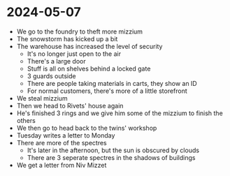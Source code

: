 # 2024-05-07

- We go to the foundry to theft more mizzium
- The snowstorm has kicked up a bit
- The warehouse has increased the level of security
  - It's no longer just open to the air
  - There's a large door
  - Stuff is all on shelves behind a locked gate
  - 3 guards outside
  - There are people taking materials in carts, they show an ID
  - For normal customers, there's more of a little storefront
- We steal mizzium
- Then we head to Rivets' house again
- He's finished 3 rings and we give him some of the mizzium to finish the others
- We then go to head back to the twins' workshop
- Tuesday writes a letter to Monday
- There are more of the spectres
  - It's later in the afternoon, but the sun is obscured by clouds
  - There are 3 seperate spectres in the shadows of buildings
- We get a letter from Niv Mizzet
